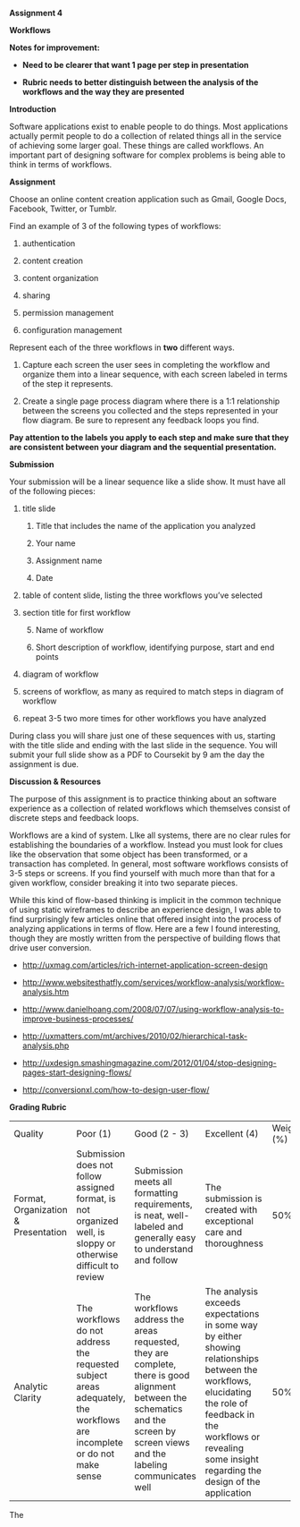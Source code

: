 **Assignment 4**

**Workflows**

**Notes for improvement:**

* **Need to be clearer that want 1 page per step in presentation**

* **Rubric needs to better distinguish between the analysis of the workflows and the way they are presented**

**Introduction**

Software applications exist to enable people to do things.  Most applications actually permit people to do a collection of related things all in the service of achieving some larger goal.  These things are called workflows.  An important part of designing software for complex problems is being able to think in terms of workflows.     

**Assignment**

Choose an online content creation application such as Gmail, Google Docs, Facebook, Twitter, or Tumblr.

Find an example of 3 of the following types of workflows: 

1. authentication

2. content creation

3. content organization

4. sharing

5. permission management

6. configuration management

Represent each of the three workflows in **two** different ways.  

1. Capture each screen the user sees in completing the workflow and organize them into a linear sequence, with each screen labeled in terms of the step it represents. 

2. Create a single page process diagram where there is a 1:1 relationship between the screens you collected and the steps represented in your flow diagram.  Be sure to represent any feedback loops you find.  

**Pay attention to the labels you apply to each step and make sure that they are consistent between your diagram and the sequential presentation.**

**Submission**

Your submission will be a linear sequence like a slide show.  It must have all of the following pieces:

1. title slide

    1. Title that includes the name of the application you analyzed

    2. Your name

    3. Assignment name

    4. Date

2. table of content slide, listing the three workflows you’ve selected

3. section title for first workflow

    5. Name of workflow

    6. Short description of workflow, identifying purpose, start and end points

4. diagram of workflow

5. screens of workflow, as many as required to match steps in diagram of workflow

6. repeat 3-5 two more times for other workflows you have analyzed

During class you will share just one of these sequences with us, starting with the title slide and ending with the last slide in the sequence.  You will submit your full slide show as a PDF to Coursekit by 9 am the day the assignment is due.

**Discussion & Resources**

The purpose of this assignment is to practice thinking about an software experience as a collection of related workflows which themselves consist of discrete steps and feedback loops.  

Workflows are a kind of system.  LIke all systems, there are no clear rules for establishing the boundaries of a workflow.  Instead you must look for clues like the observation that some object has been transformed, or a transaction has completed.  In general, most software workflows consists of 3-5 steps or screens.  If you find yourself with much more than that for a given workflow, consider breaking it into two separate pieces.

While this kind of flow-based thinking is implicit in the common technique of using static wireframes to describe an experience design, I was able to find surprisingly few articles online that offered insight into the process of analyzing applications in terms of flow.  Here are a few I found interesting, though they are mostly written from the perspective of building flows that drive user conversion.

* http://uxmag.com/articles/rich-internet-application-screen-design

* http://www.websitesthatfly.com/services/workflow-analysis/workflow-analysis.htm

* http://www.danielhoang.com/2008/07/07/using-workflow-analysis-to-improve-business-processes/

* http://uxmatters.com/mt/archives/2010/02/hierarchical-task-analysis.php

* http://uxdesign.smashingmagazine.com/2012/01/04/stop-designing-pages-start-designing-flows/

* http://conversionxl.com/how-to-design-user-flow/

**Grading Rubric**

<table>
  <tr>
    <td>Quality</td>
    <td>Poor (1)</td>
    <td>Good (2 - 3)</td>
    <td>Excellent (4)</td>
    <td>Weight (%)</td>
  </tr>
  <tr>
    <td>Format, Organization & Presentation</td>
    <td>Submission does not follow assigned format, is not organized well, is sloppy or otherwise difficult to review</td>
    <td>Submission meets all formatting requirements, is neat, well-labeled and generally easy to understand and follow</td>
    <td>The submission is created with exceptional care and thoroughness</td>
    <td>50%</td>
  </tr>
  <tr>
    <td>Analytic Clarity</td>
    <td>The workflows do not address the requested subject areas adequately, the workflows are incomplete or do not make sense</td>
    <td>The workflows address the areas requested, they are complete, there is good alignment between the schematics and the screen by screen views and the labeling communicates well</td>
    <td>The analysis exceeds expectations in some way by either showing relationships between the workflows, elucidating the role of feedback in the workflows or revealing some insight regarding the design of the application</td>
    <td>50%</td>
  </tr>
</table>


The 

